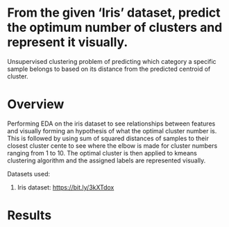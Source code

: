 # From the given ‘Iris’ dataset, predict the optimum number of clusters and represent it visually.

Unsupervised clustering problem of predicting which category a specific sample belongs to based on its distance from the predicted centroid of cluster.

# Overview
Performing EDA on the iris dataset to see relationships between features and visually forming an hypothesis of what the optimal cluster number is. This is followed by using sum of squared distances of samples to their closest cluster cente to see where the elbow is made for cluster numbers ranging from 1 to 10. The optimal cluster is then applied to kmeans clustering algorithm and the assigned labels are represented visually.

Datasets used: 
1. Iris dataset: https://bit.ly/3kXTdox

# Results
